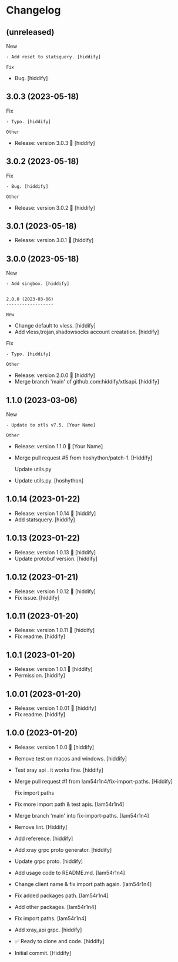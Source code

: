 Changelog
=========


(unreleased)
------------

New
~~~
- Add reset to statsquery. [hiddify]

Fix
~~~
- Bug. [hiddify]


3.0.3 (2023-05-18)
------------------

Fix
~~~
- Typo. [hiddify]

Other
~~~~~
- Release: version 3.0.3 🚀 [hiddify]


3.0.2 (2023-05-18)
------------------

Fix
~~~
- Bug. [hiddify]

Other
~~~~~
- Release: version 3.0.2 🚀 [hiddify]


3.0.1 (2023-05-18)
------------------
- Release: version 3.0.1 🚀 [hiddify]


3.0.0 (2023-05-18)
------------------

New
~~~
- Add singbox. [hiddify]


2.0.0 (2023-03-06)
------------------

New
~~~
- Change default to vless. [hiddify]
- Add vless,trojan,shadowsocks account creatation. [hiddify]

Fix
~~~
- Typo. [hiddify]

Other
~~~~~
- Release: version 2.0.0 🚀 [hiddify]
- Merge branch 'main' of github.com:hiddify/xtlsapi. [hiddify]


1.1.0 (2023-03-06)
------------------

New
~~~
- Update to xtls v7.5. [Your Name]

Other
~~~~~
- Release: version 1.1.0 🚀 [Your Name]
- Merge pull request #5 from hoshython/patch-1. [Hiddify]

  Update utils.py
- Update utils.py. [hoshython]


1.0.14 (2023-01-22)
-------------------
- Release: version 1.0.14 🚀 [hiddify]
- Add statsquery. [hiddify]


1.0.13 (2023-01-22)
-------------------
- Release: version 1.0.13 🚀 [hiddify]
- Update protobuf version. [hiddify]


1.0.12 (2023-01-21)
-------------------
- Release: version 1.0.12 🚀 [hiddify]
- Fix issue. [hiddify]


1.0.11 (2023-01-20)
-------------------
- Release: version 1.0.11 🚀 [hiddify]
- Fix readme. [hiddify]


1.0.1 (2023-01-20)
------------------
- Release: version 1.0.1 🚀 [hiddify]
- Permission. [hiddify]


1.0.01 (2023-01-20)
-------------------
- Release: version 1.0.01 🚀 [hiddify]
- Fix readme. [hiddify]


1.0.0 (2023-01-20)
------------------
- Release: version 1.0.0 🚀 [hiddify]
- Remove test on macos and windows. [hiddify]
- Test xray api . it works fine. [hiddify]
- Merge pull request #1 from Iam54r1n4/fix-import-paths. [Hiddify]

  Fix import paths
- Fix more import path & test apis. [Iam54r1n4]
- Merge branch 'main' into fix-import-paths. [Iam54r1n4]
- Remove lint. [Hiddify]
- Add reference. [hiddify]
- Add xray grpc proto generator. [hiddify]
- Update grpc proto. [hiddify]
- Add usage code to README.md. [Iam54r1n4]
- Change client name & fix import path again. [Iam54r1n4]
- Fix added packages path. [Iam54r1n4]
- Add other packages. [Iam54r1n4]
- Fix import paths. [Iam54r1n4]
- Add xray_api grpc. [hiddify]
- ✅ Ready to clone and code. [hiddify]
- Initial commit. [Hiddify]


